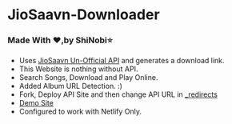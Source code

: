 # JioSaavn-Downloader
### Made With :heart:,by  ShiNobi:star:

* Uses [JioSaavn Un-Official API](https://github.com/Shinobi2307/JioSaavn-Downloader) and generates a download link.
* This Website is nothing without API.
* Search Songs, Download and Play Online.
* Added Album URL Detection. :)
* Fork, Deploy API Site and then change API URL in [_redirects](https://github.com/Shinobi2307/JioSaavn-Downloader/blob/master/_redirects)
* [Demo Site](https://shinobi-jiosaavn.netlify.app)
* Configured to work with Netlify Only.
